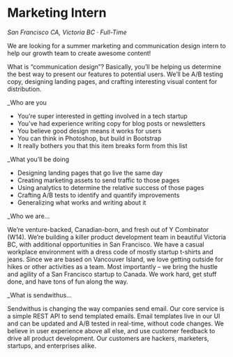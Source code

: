 # Marketing Intern


_San Francisco CA, Victoria BC &middot; Full-Time_

We are looking for a summer marketing and communication design intern to help our growth team to create awesome content!   

<!-- more -->

What is “communication design”? Basically, you’ll be helping us determine the best way to present our features to potential users. We’ll be A/B testing copy, designing landing pages, and crafting interesting visual content for distribution.

 _Who are you  
 
* You’re super interested in getting involved in a tech startup  
* You’ve had experience writing copy for blog posts or newsletters  
* You believe good design means it works for users  
* You can think in Photoshop, but build in Bootstrap  
* It really bothers you that this item breaks form from this list  
 
_What you’ll be doing  
 
* Designing landing pages that go live the same day  
* Creating marketing assets to send traffic to those pages  
* Using analytics to determine the relative success of those pages  
* Crafting A/B tests to identify and quantify improvements  
* Generalizing what works and writing about it  

_Who we are…  

We’re venture-backed, Canadian-born, and fresh out of Y Combinator (W14). We’re building a killer product development team in beautiful Victoria BC, with additional opportunities in San Francisco. We have a casual workplace environment with a dress code of mostly startup t-shirts and jeans. Since we are based on Vancouver Island, we love getting outside for hikes or other activities as a team. Most importantly – we bring the hustle and agility of a San Francisco startup to Canada. We work hard, get stuff done, and have tons of fun along the way.
 
_What is sendwithus…  

Sendwithus is changing the way companies send email. Our core service is a simple REST API to send templated emails. Email templates live in our UI and can be updated and A/B tested in real-time, without code changes. We believe in user experience above all else, and use customer feedback to drive all product development. Our customers are hackers, marketers, startups, and enterprises alike.
